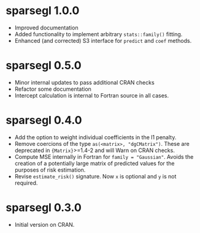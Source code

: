 # sparsegl 1.0.0

* Improved documentation
* Added functionality to implement arbitrary `stats::family()` fitting.
* Enhanced (and corrected) S3 interface for `predict` and `coef` methods.

# sparsegl 0.5.0

* Minor internal updates to pass additional CRAN checks
* Refactor some documentation
* Intercept calculation is internal to Fortran source in all cases.


# sparsegl 0.4.0

* Add the option to weight individual coefficients in the l1 penalty.
* Remove coercions of the type `as(<matrix>, "dgCMatrix")`. These are deprecated in `{Matrix}`>=1.4-2 and will Warn on CRAN checks.
* Compute MSE internally in Fortran for `family = "Gaussian"`. Avoids the creation of a potentially large matrix of predicted values for the purposes
of risk estimation. 
* Revise `estimate_risk()` signature. Now `x` is optional and `y` is not required.

# sparsegl 0.3.0

* Initial version on CRAN.
